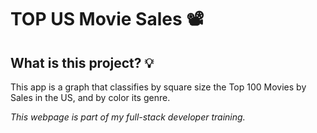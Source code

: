 # TOP US Movie Sales :film_projector:	

## What is this project? :bulb:

This app is a graph that classifies by square size the Top 100 Movies by Sales in the US, and by color its genre.

*This webpage is part of my full-stack developer training.*
